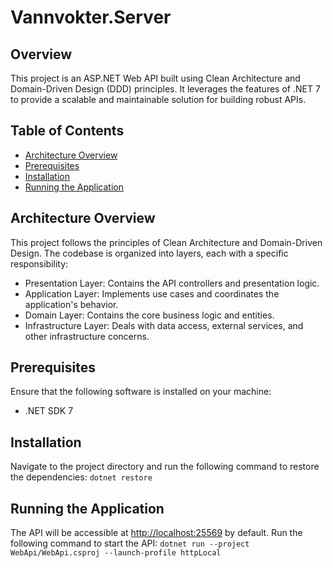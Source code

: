 # Vannvokter.Server
## Overview

This project is an ASP.NET Web API built using Clean Architecture and Domain-Driven Design (DDD) principles. It leverages the features of .NET 7 to provide a scalable and maintainable solution for building robust APIs.

## Table of Contents

- [Architecture Overview](#architecture-overview)
- [Prerequisites](#prerequisites)
- [Installation](#installation)
- [Running the Application](#running-the-application)

## Architecture Overview
This project follows the principles of Clean Architecture and Domain-Driven Design. The codebase is organized into layers, each with a specific responsibility:

- Presentation Layer: Contains the API controllers and presentation logic.
- Application Layer: Implements use cases and coordinates the application's behavior.
- Domain Layer: Contains the core business logic and entities.
- Infrastructure Layer: Deals with data access, external services, and other infrastructure concerns.

## Prerequisites
Ensure that the following software is installed on your machine:
- .NET SDK 7

## Installation
Navigate to the project directory and run the following command to restore the dependencies:
``` dotnet restore ```

## Running the Application
The API will be accessible at [http://localhost:25569](http://localhost:25569) by default. Run the following command to start the API:
``` dotnet run --project WebApi/WebApi.csproj --launch-profile httpLocal ```
